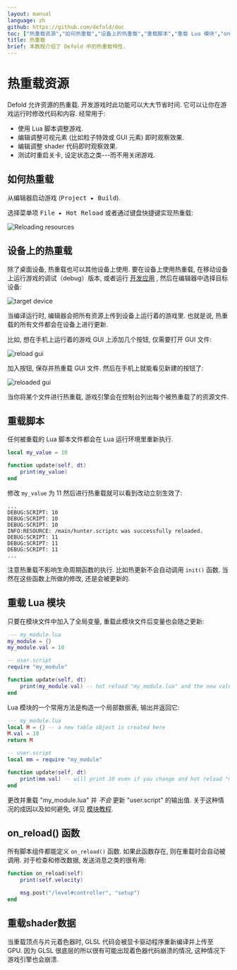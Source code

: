 ```yaml
---
layout: manual
language: zh
github: https://github.com/defold/doc
toc: ["热重载资源","如何热重载","设备上的热重载","重载脚本","重载 Lua 模块","on_reload() 函数","重载shader数据"]
title: 热重载
brief: 本教程介绍了 Defold 中的热重载特性.
---
```


# 热重载资源

Defold 允许资源的热重载. 开发游戏时此功能可以大大节省时间. 它可以让你在游戏运行时修改代码和内容. 经常用于:

- 使用 Lua 脚本调整游戏.
- 编辑调整可视元素 (比如粒子特效或 GUI 元素) 即时观察效果.
- 编辑调整 shader 代码即时观察效果.
- 测试时重启关卡, 设定状态之类---而不用关闭游戏.

## 如何热重载

从编辑器启动游戏 (<kbd>Project ▸ Build</kbd>).

选择菜单项 <kbd>File ▸ Hot Reload</kbd> 或者通过键盘快捷键实现热重载:

![Reloading resources](/manuals/images/hot-reload/menu.png)

## 设备上的热重载

除了桌面设备, 热重载也可以其他设备上使用. 要在设备上使用热重载, 在移动设备上运行游戏的调试（debug）版本, 或者运行 [开发应用](/zh/manuals/dev-app) , 然后在编辑器中选择目标设备:

![target device](/manuals/images/hot-reload/target.png)

当编译运行时, 编辑器会把所有资源上传到设备上运行着的游戏里. 也就是说, 热重载的所有文件都会在设备上进行更新.

比如, 想在手机上运行着的游戏 GUI 上添加几个按钮, 仅需要打开 GUI 文件:

![reload gui](/manuals/images/hot-reload/gui.png)

加入按钮, 保存并热重载 GUI 文件. 然后在手机上就能看见新建的按钮了:

![reloaded gui](/manuals/images/hot-reload/gui-reloaded.png)

当你将某个文件进行热重载, 游戏引擎会在控制台列出每个被热重载了的资源文件.

## 重载脚本

任何被重载的 Lua 脚本文件都会在 Lua 运行环境里重新执行.

```lua
local my_value = 10

function update(self, dt)
    print(my_value)
end
```

修改 `my_value` 为 11 然后进行热重载就可以看到改动立刻生效了:

```text
...
DEBUG:SCRIPT: 10
DEBUG:SCRIPT: 10
DEBUG:SCRIPT: 10
INFO:RESOURCE: /main/hunter.scriptc was successfully reloaded.
DEBUG:SCRIPT: 11
DEBUG:SCRIPT: 11
DEBUG:SCRIPT: 11
...
```

注意热重载不影响生命周期函数的执行. 比如热更新不会自动调用 `init()` 函数. 当然在这些函数上所做的修改, 还是会被更新的.

## 重载 Lua 模块

只要在模块文件中加入了全局变量, 重载此模块文件后变量也会随之更新:

```lua
--- my_module.lua
my_module = {}
my_module.val = 10
```

```lua
-- user.script
require "my_module"

function update(self, dt)
    print(my_module.val) -- hot reload "my_module.lua" and the new value will print
end
```

Lua 模块的一个常用方法是构造一个局部数据表, 输出并返回它:

```lua
--- my_module.lua
local M = {} -- a new table object is created here
M.val = 10
return M
```

```lua
-- user.script
local mm = require "my_module"

function update(self, dt)
    print(mm.val) -- will print 10 even if you change and hot reload "my_module.lua"
end
```

更改并重载 "my_module.lua" 并 _不会_ 更新 "user.script" 的输出值. 关于这种情况的成因以及如何避免, 详见 [模块教程](/zh/manuals/modules).

## on_reload() 函数

所有脚本组件都能定义 `on_reload()` 函数. 如果此函数存在, 则在重载时会自动被调用. 对于检查和修改数据, 发送消息之类的很有用:

```lua
function on_reload(self)
    print(self.velocity)

    msg.post("/level#controller", "setup")
end
```

## 重载shader数据

当重载顶点与片元着色器时, GLSL 代码会被显卡驱动程序重新编译并上传至 GPU. 因为 GLSL 很底层的所以很有可能出现着色器代码崩溃的情况, 这种情况下游戏引擎也会崩溃.
